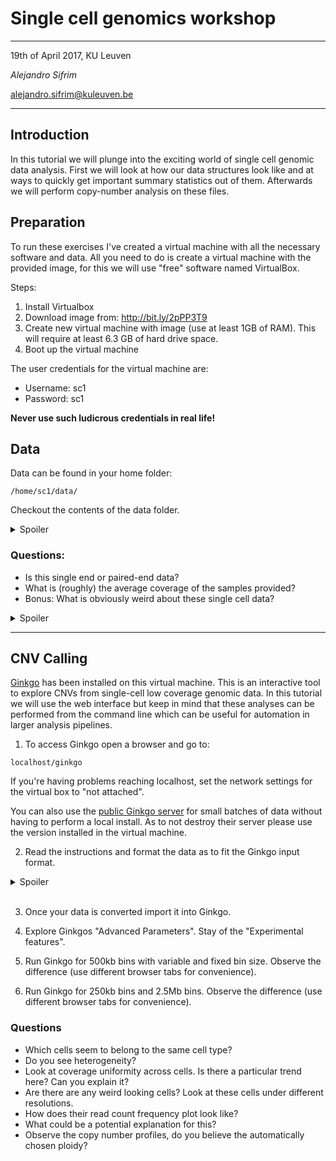 # Single cell genomics workshop
---
19th of April 2017, KU Leuven

_Alejandro Sifrim_

alejandro.sifrim@kuleuven.be

***

## Introduction

In this tutorial we will plunge into the exciting world of single cell genomic data analysis. First we will look at how our data structures look like and at ways to quickly get important summary statistics out of them. Afterwards we will perform copy-number analysis on these files.

## Preparation

To run these exercises I've created a virtual machine with all the necessary software and data. All you need to do is create a virtual machine with the provided image, for this we will use "free" software named VirtualBox.

Steps:

1. Install Virtualbox
2. Download image from: http://bit.ly/2pPP3T9
3. Create new virtual machine with image (use at least 1GB of RAM). This will require at least 6.3 GB of hard drive space.
4. Boot up the virtual machine

The user credentials for the virtual machine are:

- Username: sc1
- Password: sc1

**Never use such ludicrous credentials in real life!**

## Data

Data can be found in your home folder:

```
/home/sc1/data/
```

Checkout the contents of the data folder.

<details>
<summary>Spoiler</summary><p>

These data are not raw sequencing (which usually come in the form of FASTQ files). These data have already been aligned using [BWA mem](http://bio-bwa.sourceforge.net/).

```
cd /home/sc1/data/
ls /home/sc1/data/
sudo apt-get install samtools
samtools flagstat 40.bam
```
</p>
</details>

### Questions:
- Is this single end or paired-end data?
- What is (roughly) the average coverage of the samples provided?
- Bonus: What is obviously weird about these single cell data?

<details>
<summary>Spoiler</summary><p>
```
ls | xargs -I {} sh -c "samtools flagstat {} | head -n 3 | grep mapped"
samtools view -H 50.bam
samtools view 50.bam  | cut -f 6
```
</p>
</details>

---

## CNV Calling

[Ginkgo](http://www.nature.com/nmeth/journal/v12/n11/full/nmeth.3578.html) has been installed on this virtual machine. This is an interactive tool to explore CNVs from single-cell low coverage genomic data. In this tutorial we will use the web interface but keep in mind that these analyses can be performed from the command line which can be useful for automation in larger analysis pipelines.

1) To access Ginkgo open a browser and go to:

```
localhost/ginkgo
```
If you're having problems reaching localhost, set the network settings for the virtual box to "not attached".

You can also use the [public Ginkgo server](http://qb.cshl.edu/ginkgo/?q=/dUW8Xs7Q6psDJqcZJLpe) for small batches of data without having to perform a local install. As to not destroy their server please use the version installed in the virtual machine.

2) Read the instructions and format the data as to fit the Ginkgo input format.

<details>
<summary>Spoiler</summary><p>
```
ls *.bam | cut -f 1 -d "." |  xargs -I {} sh -c "bamToBed -i {}.bam | cut -f 1-3 | sed 's/^/chr/' | gzip > {}.bed.gz"
```
</p>
</details>

<br>

3) Once your data is converted import it into Ginkgo.

4) Explore Ginkgos "Advanced Parameters". Stay of the "Experimental features".

5) Run Ginkgo for 500kb bins with variable and fixed bin size. Observe the difference (use different browser tabs for convenience).

6) Run Ginkgo for 250kb bins and 2.5Mb bins. Observe the difference (use different browser tabs for convenience).

### Questions
- Which cells seem to belong to the same cell type?
- Do you see heterogeneity?
- Look at coverage uniformity across cells. Is there a particular trend here? Can you explain it?
- Are there are any weird looking cells? Look at these cells under different resolutions.
- How does their read count frequency plot look like?
- What could be a potential explanation for this?
- Observe the copy number profiles, do you believe the automatically chosen ploidy?
